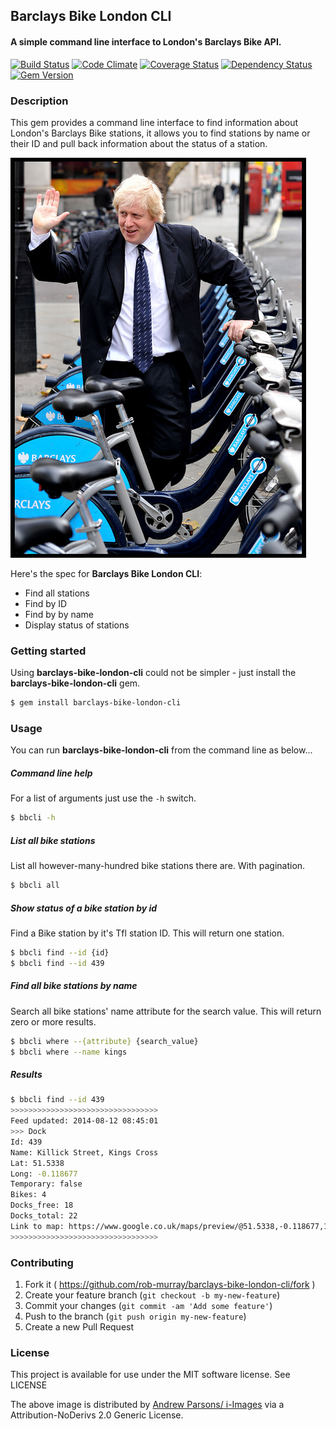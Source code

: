 ## Barclays Bike London CLI

#### A simple command line interface to London's Barclays Bike API.

[![Build Status](https://travis-ci.org/rob-murray/barclays-bike-london-cli.svg?branch=master)](https://travis-ci.org/rob-murray/barclays-bike-london-cli)
[![Code Climate](https://codeclimate.com/github/rob-murray/barclays-bike-london-cli.png)](https://codeclimate.com/github/rob-murray/barclays-bike-london-cli)
[![Coverage Status](https://coveralls.io/repos/rob-murray/barclays-bike-london-cli/badge.png)](https://coveralls.io/r/rob-murray/barclays-bike-london-cli)
[![Dependency Status](https://gemnasium.com/rob-murray/ferver.svg)](https://gemnasium.com/rob-murray/barclays-bike-london-cli)
[![Gem Version](https://badge.fury.io/rb/barclays-bike-london-cli.svg)](http://badge.fury.io/rb/barclays-bike-london-cli)


### Description

This gem provides a command line interface to find information about London's Barclays Bike stations, it allows you to find stations by name or their ID and pull back information about the status of a station.

![Boris](boris_with_bike.jpg?raw=true "Boris Johnson on a bike")

Here's the spec for **Barclays Bike London CLI**:

* Find all stations
* Find by ID
* Find by by name
* Display status of stations


### Getting started

Using **barclays-bike-london-cli** could not be simpler - just install the **barclays-bike-london-cli** gem.

```bash
$ gem install barclays-bike-london-cli
```


### Usage

You can run **barclays-bike-london-cli** from the command line as below...

##### Command line help

For a list of arguments just use the `-h` switch.

```bash
$ bbcli -h
````

##### List all bike stations

List all however-many-hundred bike stations there are. With pagination.

```bash
$ bbcli all
````

##### Show status of a bike station by id

Find a Bike station by it's Tfl station ID. This will return one station.

```bash
$ bbcli find --id {id}
$ bbcli find --id 439
````

##### Find all bike stations by name

Search all bike stations' name attribute for the search value. This will return zero or more results.

```bash
$ bbcli where --{attribute} {search_value}
$ bbcli where --name kings
````

##### Results

```bash
$ bbcli find --id 439
>>>>>>>>>>>>>>>>>>>>>>>>>>>>>>>>>
Feed updated: 2014-08-12 08:45:01
>>> Dock
Id: 439
Name: Killick Street, Kings Cross
Lat: 51.5338
Long: -0.118677
Temporary: false
Bikes: 4
Docks_free: 18
Docks_total: 22
Link to map: https://www.google.co.uk/maps/preview/@51.5338,-0.118677,17z
>>>>>>>>>>>>>>>>>>>>>>>>>>>>>>>>>
```

### Contributing

1. Fork it ( https://github.com/rob-murray/barclays-bike-london-cli/fork )
2. Create your feature branch (`git checkout -b my-new-feature`)
3. Commit your changes (`git commit -am 'Add some feature'`)
4. Push to the branch (`git push origin my-new-feature`)
5. Create a new Pull Request


### License

This project is available for use under the MIT software license.
See LICENSE

The above image is distributed by [Andrew Parsons/ i-Images](https://www.flickr.com/photos/53797600@N04/6849997220) via a Attribution-NoDerivs 2.0 Generic License.
